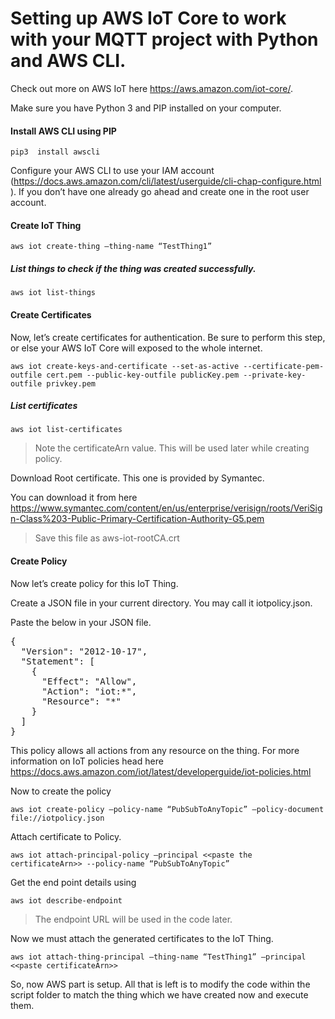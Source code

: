 # Setting up AWS IoT Core to work with your MQTT project with Python and AWS CLI.

Check out more on AWS IoT here https://aws.amazon.com/iot-core/.

Make sure you have Python 3 and PIP installed on your computer.
#### Install AWS CLI using PIP

`
pip3  install awscli
`

Configure your AWS CLI to use your IAM account (https://docs.aws.amazon.com/cli/latest/userguide/cli-chap-configure.html ). If you don’t have one already go ahead and create one in the root user account.

#### Create IoT Thing

`
aws iot create-thing –thing-name “TestThing1”
`

##### List things to check if the thing was created successfully.

`
aws iot list-things
`

#### Create Certificates
Now, let’s create certificates for authentication. Be sure to perform this step, or else your AWS IoT Core will exposed to the whole internet.

`
aws iot create-keys-and-certificate --set-as-active --certificate-pem-outfile cert.pem --public-key-outfile publicKey.pem --private-key-outfile privkey.pem
`

##### List certificates 

`
aws iot list-certificates
`

> Note the certificateArn value. This will be used later while creating policy.

Download Root certificate. This one is provided by Symantec.

You can download it from here https://www.symantec.com/content/en/us/enterprise/verisign/roots/VeriSign-Class%203-Public-Primary-Certification-Authority-G5.pem

> Save this file as aws-iot-rootCA.crt

#### Create Policy
Now let’s create policy for this IoT Thing.

Create a JSON file in your current directory. You may call it iotpolicy.json.

Paste the below in your JSON file.

<pre>
{
  "Version": "2012-10-17",
  "Statement": [
    {
      "Effect": "Allow",
      "Action": "iot:*",
      "Resource": "*"
    }
  ]
}
</pre>

This policy allows all actions from any resource on the thing. For more information on IoT policies head here https://docs.aws.amazon.com/iot/latest/developerguide/iot-policies.html 

Now to create the policy

`
aws iot create-policy –policy-name “PubSubToAnyTopic” –policy-document file://iotpolicy.json
`

Attach certificate to Policy.

`
aws iot attach-principal-policy –principal <<paste the certificateArn>> --policy-name “PubSubToAnyTopic”
`

Get the end point details using

`
aws iot describe-endpoint
`

> The endpoint URL will be used in the code later.

Now we must attach the generated certificates to the IoT Thing.

`
aws iot attach-thing-principal –thing-name “TestThing1” –principal <<paste certificateArn>>
`

So, now AWS part is setup. All that is left is to modify the code within the script folder to match the thing which we have created now and execute them.
